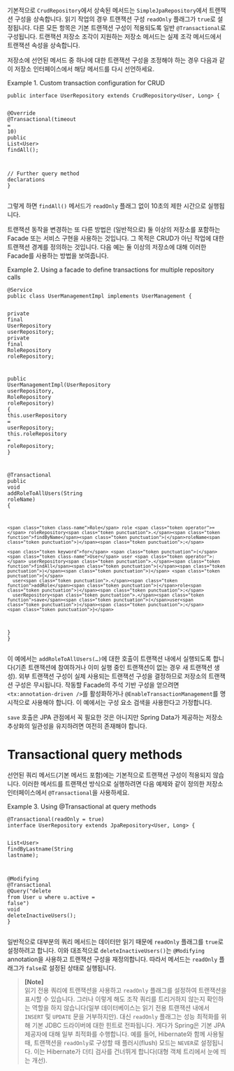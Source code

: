 <p>기본적으로 <code>CrudRepository</code>에서 상속된 메서드는 <code>SimpleJpaRepository</code>에서 트랜잭션 구성을 상속합니다. 읽기 작업의 경우 트랜잭션 구성 <code>readOnly</code> 플래그가 <code>true</code>로 설정됩니다. 다른 모든 항목은 기본 트랜잭션 구성이 적용되도록 일반 <code>@Transactional</code>로 구성됩니다. 트랜잭션 저장소 조각이 지원하는 저장소 메서드는 실제 조각 메서드에서 트랜잭션 속성을 상속합니다.</p>
<p>저장소에 선언된 메서드 중 하나에 대한 트랜잭션 구성을 조정해야 하는 경우 다음과 같이 저장소 인터페이스에서 해당 메서드를 다시 선언하세요.</p>
<p>Example 1. Custom transaction configuration for CRUD</p>
<pre><code class="language-java"><span class="token keyword">public</span> <span class="token keyword">interface</span> <span class="token class-name">UserRepository</span> <span class="token keyword">extends</span> <span class="token class-name">CrudRepository</span><span class="token generics"><span class="token punctuation">&lt;</span><span class="token class-name">User</span><span class="token punctuation">,</span> <span class="token class-name">Long</span><span class="token punctuation">&gt;</span></span> <span class="token punctuation">{</span>

  <span class="token annotation punctuation">@Override</span>
  <span class="token annotation punctuation">@Transactional</span><span class="token punctuation">(</span>timeout <span class="token operator">=</span> <span class="token number">10</span><span class="token punctuation">)</span>
  <span class="token keyword">public</span> <span class="token class-name">List</span><span class="token generics"><span class="token punctuation">&lt;</span><span class="token class-name">User</span><span class="token punctuation">&gt;</span></span> <span class="token function">findAll</span><span class="token punctuation">(</span><span class="token punctuation">)</span><span class="token punctuation">;</span>

  <span class="token comment">// Further query method declarations</span>
<span class="token punctuation">}</span></code></pre>
<p>그렇게 하면 <code>findAll()</code> 메서드가 <code>readOnly</code> 플래그 없이 10초의 제한 시간으로 실행됩니다.</p>
<p>트랜잭션 동작을 변경하는 또 다른 방법은 (일반적으로) 둘 이상의 저장소를 포함하는 Facade 또는 서비스 구현을 사용하는 것입니다. 그 목적은 CRUD가 아닌 작업에 대한 트랜잭션 경계를 정의하는 것입니다. 다음 예는 둘 이상의 저장소에 대해 이러한 Facade를 사용하는 방법을 보여줍니다.</p>
<p>Example 2. Using a facade to define transactions for multiple repository calls</p>
<pre><code class="language-java"><span class="token annotation punctuation">@Service</span>
<span class="token keyword">public</span> <span class="token keyword">class</span> <span class="token class-name">UserManagementImpl</span> <span class="token keyword">implements</span> <span class="token class-name">UserManagement</span> <span class="token punctuation">{</span>

  <span class="token keyword">private</span> <span class="token keyword">final</span> <span class="token class-name">UserRepository</span> userRepository<span class="token punctuation">;</span>
  <span class="token keyword">private</span> <span class="token keyword">final</span> <span class="token class-name">RoleRepository</span> roleRepository<span class="token punctuation">;</span>

  <span class="token keyword">public</span> <span class="token class-name">UserManagementImpl</span><span class="token punctuation">(</span><span class="token class-name">UserRepository</span> userRepository<span class="token punctuation">,</span>
    <span class="token class-name">RoleRepository</span> roleRepository<span class="token punctuation">)</span> <span class="token punctuation">{</span>
    <span class="token keyword">this</span><span class="token punctuation">.</span>userRepository <span class="token operator">=</span> userRepository<span class="token punctuation">;</span>
    <span class="token keyword">this</span><span class="token punctuation">.</span>roleRepository <span class="token operator">=</span> roleRepository<span class="token punctuation">;</span>
  <span class="token punctuation">}</span>

  <span class="token annotation punctuation">@Transactional</span>
  <span class="token keyword">public</span> <span class="token keyword">void</span> <span class="token function">addRoleToAllUsers</span><span class="token punctuation">(</span><span class="token class-name">String</span> roleName<span class="token punctuation">)</span> <span class="token punctuation">{</span>

    <span class="token class-name">Role</span> role <span class="token operator">=</span> roleRepository<span class="token punctuation">.</span><span class="token function">findByName</span><span class="token punctuation">(</span>roleName<span class="token punctuation">)</span><span class="token punctuation">;</span>

    <span class="token keyword">for</span> <span class="token punctuation">(</span><span class="token class-name">User</span> user <span class="token operator">:</span> userRepository<span class="token punctuation">.</span><span class="token function">findAll</span><span class="token punctuation">(</span><span class="token punctuation">)</span><span class="token punctuation">)</span> <span class="token punctuation">{</span>
      user<span class="token punctuation">.</span><span class="token function">addRole</span><span class="token punctuation">(</span>role<span class="token punctuation">)</span><span class="token punctuation">;</span>
      userRepository<span class="token punctuation">.</span><span class="token function">save</span><span class="token punctuation">(</span>user<span class="token punctuation">)</span><span class="token punctuation">;</span>
    <span class="token punctuation">}</span>
  <span class="token punctuation">}</span>
<span class="token punctuation">}</span></code></pre>
<p>이 예에서는 <code>addRoleToAllUsers(…)</code>에 대한 호출이 트랜잭션 내에서 실행되도록 합니다(기존 트랜잭션에 참여하거나 이미 실행 중인 트랜잭션이 없는 경우 새 트랜잭션 생성). 외부 트랜잭션 구성이 실제 사용되는 트랜잭션 구성을 결정하므로 저장소의 트랜잭션 구성은 무시됩니다. 작동할 Facade의 주석 기반 구성을 얻으려면 <code>&lt;tx:annotation-driven /&gt;</code>를 활성화하거나 <code>@EnableTransactionManagement</code>를 명시적으로 사용해야 합니다. 이 예에서는 구성 요소 검색을 사용한다고 가정합니다.</p>
<p><code>save</code> 호출은 JPA 관점에서 꼭 필요한 것은 아니지만 Spring Data가 제공하는 저장소 추상화의 일관성을 유지하려면 여전히 존재해야 합니다.</p>
<h1 id="transactional-query-methods">Transactional query methods</h1>
<p>선언된 쿼리 메서드(기본 메서드 포함)에는 기본적으로 트랜잭션 구성이 적용되지 않습니다. 이러한 메서드를 트랜잭션 방식으로 실행하려면 다음 예제와 같이 정의한 저장소 인터페이스에서 <code>@Transactional</code>을 사용하세요.</p>
<p>Example 3. Using @Transactional at query methods</p>
<pre><code class="language-java"><span class="token annotation punctuation">@Transactional</span><span class="token punctuation">(</span>readOnly <span class="token operator">=</span> <span class="token boolean">true</span><span class="token punctuation">)</span>
<span class="token keyword">interface</span> <span class="token class-name">UserRepository</span> <span class="token keyword">extends</span> <span class="token class-name">JpaRepository</span><span class="token generics"><span class="token punctuation">&lt;</span><span class="token class-name">User</span><span class="token punctuation">,</span> <span class="token class-name">Long</span><span class="token punctuation">&gt;</span></span> <span class="token punctuation">{</span>

  <span class="token class-name">List</span><span class="token generics"><span class="token punctuation">&lt;</span><span class="token class-name">User</span><span class="token punctuation">&gt;</span></span> <span class="token function">findByLastname</span><span class="token punctuation">(</span><span class="token class-name">String</span> lastname<span class="token punctuation">)</span><span class="token punctuation">;</span>

  <span class="token annotation punctuation">@Modifying</span>
  <span class="token annotation punctuation">@Transactional</span>
  <span class="token annotation punctuation">@Query</span><span class="token punctuation">(</span><span class="token string">"delete from User u where u.active = false"</span><span class="token punctuation">)</span>
  <span class="token keyword">void</span> <span class="token function">deleteInactiveUsers</span><span class="token punctuation">(</span><span class="token punctuation">)</span><span class="token punctuation">;</span>
<span class="token punctuation">}</span></code></pre>
<p>일반적으로 대부분의 쿼리 메서드는 데이터만 읽기 때문에 <code>readOnly</code> 플래그를 <code>true</code>로 설정하려고 합니다. 이와 대조적으로 <code>deleteInactiveUsers()</code>는 <code>@Modifying</code> annotation을 사용하고 트랜잭션 구성을 재정의합니다. 따라서 메서드는 <code>readOnly</code> 플래그가 <code>false</code>로 설정된 상태로 실행됩니다.</p>
<blockquote>
<p><strong>[Note]</strong><br>
읽기 전용 쿼리에 트랜잭션을 사용하고 <code>readOnly</code> 플래그를 설정하여 트랜잭션을 표시할 수 있습니다. 그러나 이렇게 해도 조작 쿼리를 트리거하지 않는지 확인하는 역할을 하지 않습니다(일부 데이터베이스는 읽기 전용 트랜잭션 내에서 <code>INSERT</code> 및 <code>UPDATE</code> 문을 거부하지만). 대신 <code>readOnly</code> 플래그는 성능 최적화를 위해 기본 JDBC 드라이버에 대한 힌트로 전파됩니다. 게다가 Spring은 기본 JPA 제공자에 대해 일부 최적화를 수행합니다. 예를 들어, Hibernate와 함께 사용될 때, 트랜잭션을 <code>readOnly</code>로 구성할 때 플러시(flush) 모드는 <code>NEVER</code>로 설정됩니다. 이는 Hibernate가 더티 검사를 건너뛰게 합니다(대형 객체 트리에서 눈에 띄는 개선).</p>
</blockquote>